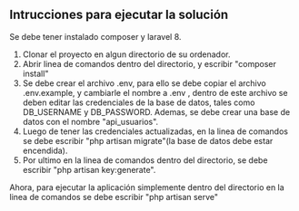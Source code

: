 ## **Intrucciones para ejecutar la solución**

Se debe tener instalado composer y laravel 8.

1) Clonar el proyecto en algun directorio de su ordenador.
2) Abrir linea de comandos dentro del directorio, y escribir "composer install"
3) Se debe crear el archivo .env, para ello se debe copiar el archivo .env.example, y cambiarle el nombre a .env , dentro de este archivo se deben editar las credenciales de la base de datos,  tales como DB_USERNAME y DB_PASSWORD. Ademas, se debe crear una base de datos con el nombre "api_usuarios".
4) Luego de tener las credenciales actualizadas, en la linea de comandos se debe escribir "php artisan migrate"(la base de datos debe estar encendida).
5) Por ultimo en la linea de comandos dentro del directorio, se debe escribir "php artisan key:generate".

Ahora, para ejecutar la aplicación simplemente dentro del directorio en la linea de comandos se debe escribir "php artisan serve"
